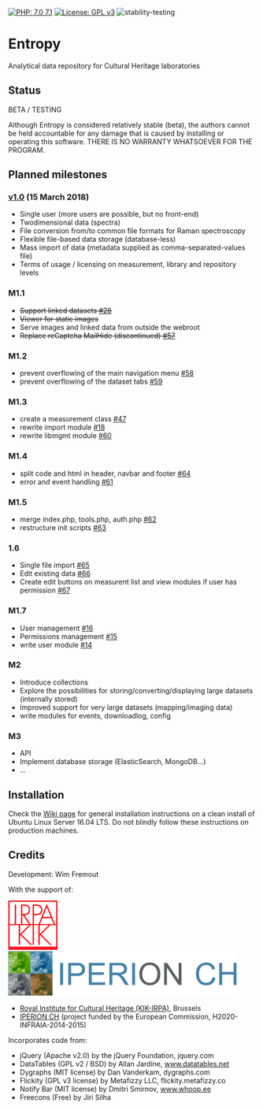 [![PHP: 7.0 7.1](https://img.shields.io/badge/PHP-7.0%207.1-green.svg)](http://www.php.net)
[![License: GPL v3](https://img.shields.io/badge/License-GPL%20v3-blue.svg)](https://www.gnu.org/licenses/gpl-3.0)
![stability-testing](https://img.shields.io/badge/stability-testing-yellow.svg)

# Entropy
Analytical data repository for Cultural Heritage laboratories

## Status

BETA / TESTING

Although Entropy is considered relatively stable (beta), the authors cannot be held accountable for any damage that is caused by installing or operating this software. THERE IS NO WARRANTY WHATSOEVER FOR THE PROGRAM.

## Planned milestones

### [v1.0](https://github.com/KIKIRPA/Entropy/releases/tag/v1.0) (15 March 2018)
- Single user (more users are possible, but no front-end)
- Twodimensional data (spectra)
- File conversion from/to common file formats for Raman spectroscopy
- Flexible file-based data storage (database-less)
- Mass import of data (metadata supplied as comma-separated-values file)
- Terms of usage / licensing on measurement, library and repository levels

### M1.1
- ~~Support linked datasets [#28](https://github.com/KIKIRPA/Entropy/issues/28)~~
- ~~Viewer for static images~~
- Serve images and linked data from outside the webroot
- ~~Replace reCaptcha MailHide (discontinued) [#57](https://github.com/KIKIRPA/Entropy/issues/57)~~

### M1.2
- prevent overflowing of the main navigation menu [#58](https://github.com/KIKIRPA/Entropy/issues/58)
- prevent overflowing of the dataset tabs [#59](https://github.com/KIKIRPA/Entropy/issues/59)

### M1.3
- create a measurement class [#47](https://github.com/KIKIRPA/Entropy/issues/47)
- rewrite import module [#18](https://github.com/KIKIRPA/Entropy/issues/18)
- rewrite libmgmt module [#60](https://github.com/KIKIRPA/Entropy/issues/60)

### M1.4
- split code and html in header, navbar and footer [#64](https://github.com/KIKIRPA/Entropy/issues/64)
- error and event handling [#61](https://github.com/KIKIRPA/Entropy/issues/61)

### M1.5
- merge index.php, tools.php, auth.php [#62](https://github.com/KIKIRPA/Entropy/issues/62)
- restructure init scripts [#63](https://github.com/KIKIRPA/Entropy/issues/63)

### 1.6
- Single file import [#65](https://github.com/KIKIRPA/Entropy/issues/65)
- Edit existing data [#66](https://github.com/KIKIRPA/Entropy/issues/66)
- Create edit buttons on measurent list and view modules if user has permission [#67](https://github.com/KIKIRPA/Entropy/issues/67)

### M1.7
- User management [#16](https://github.com/KIKIRPA/Entropy/issues/16)
- Permissions management [#15](https://github.com/KIKIRPA/Entropy/issues/15)
- write user module [#14](https://github.com/KIKIRPA/Entropy/issues/14)

### M2
- Introduce collections
- Explore the possibilities for storing/converting/displaying large datasets (internally stored)
- Improved support for very large datasets (mapping/imaging data)
- write modules for events, downloadlog, config

### M3
- API
- Implement database storage (ElasticSearch, MongoDB...)
- ...

## Installation

Check the [Wiki page](https://github.com/KIKIRPA/Entropy/wiki/Installation-instructions) for general installation instructions on a clean install of Ubuntu Linux Server 16.04 LTS. Do not blindly follow these instructions on production machines.

## Credits

Development: Wim Fremout

With the support of:

[![Royal Institute for Cultural Heritage (KIK-IRPA)](https://github.com/KIKIRPA/Entropy/blob/master/public_html/img/kikirpalogo.png "KIK-IRPA")](http://www.kikirpa.be)
[![IPERION CH](https://github.com/KIKIRPA/Entropy/blob/master/public_html/img/iperionlogo.png "IPERION-CH")](http://www.iperionch.eu)

- [Royal Institute for Cultural Heritage (KIK-IRPA)](http://www.kikirpa.be), Brussels
- [IPERION CH](http://www.iperionch.eu) (project funded by the European Commission, H2020-INFRAIA-2014-2015)

Incorporates code from:
- jQuery (Apache v2.0) by the jQuery Foundation, jquery.com
- DataTables (GPL v2 / BSD) by Allan Jardine, www.datatables.net
- Dygraphs (MIT license) by Dan Vanderkam, dygraphs.com
- Flickity (GPL v3 license) by Metafizzy LLC, flickity.metafizzy.co
- Notify Bar (MIT license) by Dmitri Smirnov, www.whoop.ee
- Freecons (Free) by Jiri Silha
